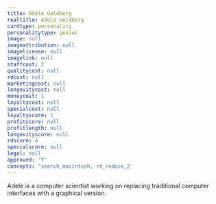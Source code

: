 ```yaml
---
title: Adele Goldberg
realtitle: Adele Goldberg
cardtype: personality
personalitytype: genius
image: null
imageattribution: null
imagelicense: null
imagelink: null
staffcost: 2
qualitycost: null
rdcost: null
marketingcost: null
longevitycost: null
moneycost: 1
loyaltycost: null
specialcost: null
loyaltyscore: 1
profitscore: null
profitlength: null
longevityscore: null
rdscore: 4
specialscore: null
legal: null
approved: 'Y'
concepts: 'search_macintosh, rd_reduce_2'
---
```


Adele is a computer scientist working on replacing traditional computer interfaces with a graphical version.
